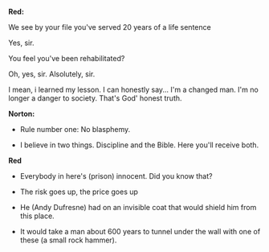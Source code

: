 **Red:**

We see by your file you've served 20 years of a life sentence

Yes, sir.

You feel you've been rehabilitated?

Oh, yes, sir. Alsolutely, sir.

I mean, i learned my lesson. I can honestly say... I'm a changed man. I'm no longer a danger to society. That's God' honest truth.

**Norton:**

- Rule number one:  No blasphemy.

- I believe in two things. Discipline and the Bible. Here you'll receive both.

**Red**

- Everybody in here's (prison) innocent. Did you know that?

- The risk goes up, the price goes up

- He (Andy Dufresne) had on an invisible coat that would shield him from this place.

- It would take a man about 600 years to tunnel under the wall with one of these (a small rock hammer).
